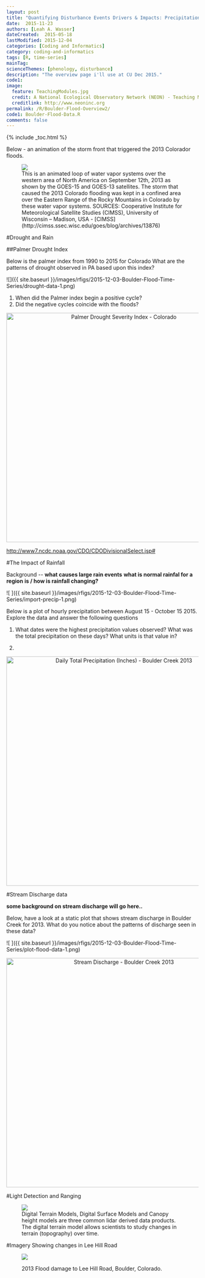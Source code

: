 ```yaml
---
layout: post
title: "Quantifying Disturbance Events Drivers & Impacts: Precipitation & Discharge"
date:  2015-11-23
authors: [Leah A. Wasser]
dateCreated:  2015-05-18
lastModified: 2015-12-04
categories: [Coding and Informatics]
category: coding-and-informatics
tags: [R, time-series]
mainTag:
scienceThemes: [phenology, disturbance]
description: "The overview page i'll use at CU Dec 2015."
code1:
image:
  feature: TeachingModules.jpg
  credit: A National Ecological Observatory Network (NEON) - Teaching Module
  creditlink: http://www.neoninc.org
permalink: /R/Boulder-Flood-Overview2/
code1: Boulder-Flood-Data.R
comments: false
---
```


{% include _toc.html %}

Below - an animation of the storm front that triggered the 2013 Colorador floods.

<figure>
<a href="https://en.wikipedia.org/wiki/2013_Colorado_floods#/media/File:North_American_Water_Vapor_Systems.gif">
    <img src="https://upload.wikimedia.org/wikipedia/commons/9/97/North_American_Water_Vapor_Systems.gif"></a>
    <figcaption>This is an animated loop of water vapor systems over the western 
    area of North America on September 12th, 2013 as shown by the GOES-15 and 
    GOES-13 satellites. The storm that caused the 2013 Colorado flooding was 
    kept in a confined area over the Eastern Range of the Rocky Mountains in 
    Colorado by these water vapor systems. SOURCES: Cooperative Institute for
    Meteorological Satellite Studies (CIMSS), University of Wisconsin – Madison,
    USA -
    [CIMSS](http://cimss.ssec.wisc.edu/goes/blog/archives/13876)</figcaption>

</figure>






#Drought and Rain

##Palmer Drought Index

Below is the palmer index from 1990 to 2015 for Colorado
What are the patterns of drought observed in PA based upon this index?

![]({{ site.baseurl }}/images/rfigs/2015-12-03-Boulder-Flood-Time-Series/drought-data-1.png)


1. When did the Palmer index begin a positive cycle? 
2. Did the negative cycles coincide with the floods?


<div>
    <a href="https://plot.ly/~leahawasser/145/" target="_blank" title="Palmer Drought Severity Index - Colorado" style="display: block; text-align: center;"><img src="https://plot.ly/~leahawasser/145.png" alt="Palmer Drought Severity Index - Colorado" style="max-width: 100%;width: 600px;"  width="600" onerror="this.onerror=null;this.src='https://plot.ly/404.png';" /></a>
    <script data-plotly="leahawasser:145"  src="https://plot.ly/embed.js" async></script>
</div>


http://www7.ncdc.noaa.gov/CDO/CDODivisionalSelect.jsp#

#The Impact of Rainfall

Background -- 
**what causes large rain events**
**what is normal rainfal for a region**
**is / how is rainfall changing?**


![ ]({{ site.baseurl }}/images/rfigs/2015-12-03-Boulder-Flood-Time-Series/import-precip-1.png) 

Below is a plot of hourly precipitation between August 15 - October 15 2015. Explore
the data and answer the following questions

1. What dates were the highest precipitation values observed? What was the total 
precipitation on these days? What units is that value in?

2. 


<div>
    <a href="https://plot.ly/~leahawasser/116/" target="_blank" title="Daily Total Precipitation (Inches) - Boulder Creek 2013" style="display: block; text-align: center;"><img src="https://plot.ly/~leahawasser/116.png" alt="Daily Total Precipitation (Inches) - Boulder Creek 2013" style="max-width: 100%;width: 600px;"  width="600" onerror="this.onerror=null;this.src='https://plot.ly/404.png';" /></a>
    <script data-plotly="leahawasser:116"  src="https://plot.ly/embed.js" async></script>
</div>



#Stream Discharge data

**some background on stream discharge will go here..**

Below, have a look at a static plot that shows stream discharge in Boulder Creek
for 2013. What do you notice about the patterns of discharge seen in these data?

![ ]({{ site.baseurl }}/images/rfigs/2015-12-03-Boulder-Flood-Time-Series/plot-flood-data-1.png) 

<div>
    <a href="https://plot.ly/~leahawasser/140/" target="_blank" title="Stream Discharge - Boulder Creek 2013" style="display: block; text-align: center;"><img src="https://plot.ly/~leahawasser/140.png" alt="Stream Discharge - Boulder Creek 2013" style="max-width: 100%;width: 600px;"  width="600" onerror="this.onerror=null;this.src='https://plot.ly/404.png';" /></a>
    <script data-plotly="leahawasser:140"  src="https://plot.ly/embed.js" async></script>
</div>

#Light Detection and Ranging

<figure>

<img src="http://data-lessons.github.io/NEON-R-Spatial-Raster/images/raster_timeseries/lidarTree-height.png">
<figcaption>Digital Terrain Models, Digital Surface Models and Canopy height
models are three common lidar derived data products. The digital terrain model
allows scientists to study changes in terrain (topography) over time.
</figcaption>
</figure>

#Imagery Showing changes in Lee Hill Road

<figure>

<img src="http://neonhighered.org/websiteGraphics/2013-Boulder-flood-data.gif
">
<figcaption>2013 Flood damage to Lee Hill Road, Boulder, Colorado.
</figcaption>
</figure>



